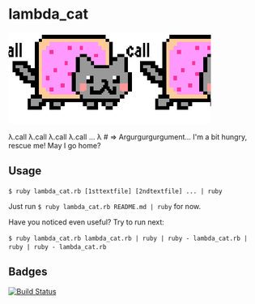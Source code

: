 lambda_cat
==========

![animated lambda cat](lambda_cat.gif)

&lambda;.call &lambda;.call &lambda;.call &lambda;.call ... &lambda; # => Argurgurgurgument... I'm a bit hungry, rescue me! May I go home?

## Usage

`$ ruby lambda_cat.rb [1sttextfile] [2ndtextfile] ... | ruby`

Just run `$ ruby lambda_cat.rb README.md | ruby` for now.

Have you noticed even useful? Try to run next:

`$ ruby lambda_cat.rb lambda_cat.rb | ruby | ruby - lambda_cat.rb | ruby | ruby - lambda_cat.rb`

## Badges

[![Build Status](https://travis-ci.org/aycabta/lambda_cat.svg)](https://travis-ci.org/aycabta/lambda_cat)
